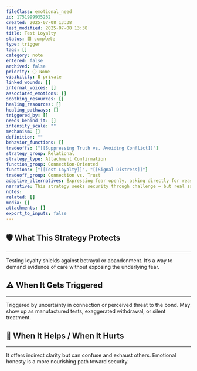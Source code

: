 ```yaml
---
fileClass: emotional_need
id: 1751999935262
created: 2025-07-08 13:38
last_modified: 2025-07-08 13:38
title: Test Loyalty
status: 🟩 complete
type: trigger
tags: []
category: note
entered: false
archived: false
priority: ⚪ None
visibility: 🔒 private
linked_wounds: []
internal_voices: []
associated_emotions: []
soothing_resources: []
healing_resources: []
healing_pathways: []
triggered_by: []
needs_behind_it: []
intensity_scale: ""
mechanism: []
definition: ""
behavior_functions: []
tradeoffs: ["[[Suppressing Truth vs. Avoiding Conflict]]"]
strategy_group: Relational
strategy_type: Attachment Confirmation
function_group: Connection-Oriented
functions: ["[[Test Loyalty]]", "[[Signal Distress]]"]
tradeoff_group: Connection vs. Trust
adaptive_alternatives: Expressing fear openly, asking directly for reassurance, practicing trust.
narrative: This strategy seeks security through challenge — but real safety often comes from direct connection.
notes: 
related: []
media: []
attachments: []
export_to_inputs: false
---
```


## 🛡️ What This Strategy Protects
---
Testing loyalty shields against betrayal or abandonment. It’s a way to demand evidence of care without exposing the underlying fear.

## ⚠️ When It Gets Triggered
---
Triggered by uncertainty in connection or perceived threat to the bond. May show up as manufactured tests, exaggerated withdrawal, or silent treatment.

## 🔄 When It Helps / When It Hurts
---
It offers indirect clarity but can confuse and exhaust others. Emotional honesty is a more nourishing path toward security.
